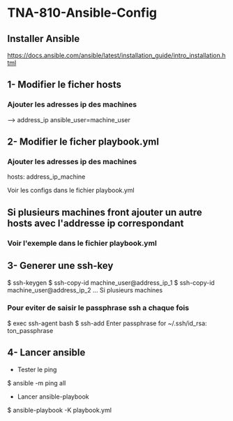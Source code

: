 # TNA-810-Ansible-Config

## Installer Ansible

https://docs.ansible.com/ansible/latest/installation_guide/intro_installation.html

## 1- Modifier le ficher hosts
###  Ajouter les adresses ip des machines
  
  --> address_ip ansible_user=machine_user
  
## 2- Modifier le ficher playbook.yml

###  Ajouter les adresses ip des machines
  hosts: address_ip_machine
  
  Voir les configs dans le fichier playbook.yml
 
## Si plusieurs machines front ajouter un autre hosts avec l'addresse ip correspondant
### Voir l'exemple dans le fichier playbook.yml

## 3- Generer une ssh-key

  $ ssh-keygen
  $ ssh-copy-id machine_user@address_ip_1
  $ ssh-copy-id machine_user@address_ip_2
  ... Si plusieurs machines
  
  ### Pour eviter de saisir le passphrase ssh a chaque fois
  $ exec ssh-agent bash
  $ ssh-add
  Enter passphrase for ~/.ssh/id_rsa: ton_passphrase
  
## 4- Lancer ansible
  - Tester le ping 
  
 $ ansible -m ping all
 
 - Lancer ansible-playbook

 $ ansible-playbook -K playbook.yml
